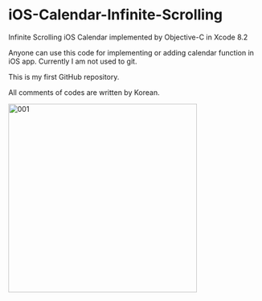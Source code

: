 # iOS-Calendar-Infinite-Scrolling
Infinite Scrolling iOS Calendar implemented by Objective-C in Xcode 8.2

Anyone can use this code for implementing or adding calendar function in iOS app.
Currently I am not used to git.

This is my first GitHub repository.

All comments of codes are written by Korean.

<img width="375" alt="001" src="https://cloud.githubusercontent.com/assets/7078328/22624616/7f674f5e-ebc4-11e6-8e9b-4f5e2a1e6fb6.gif">
